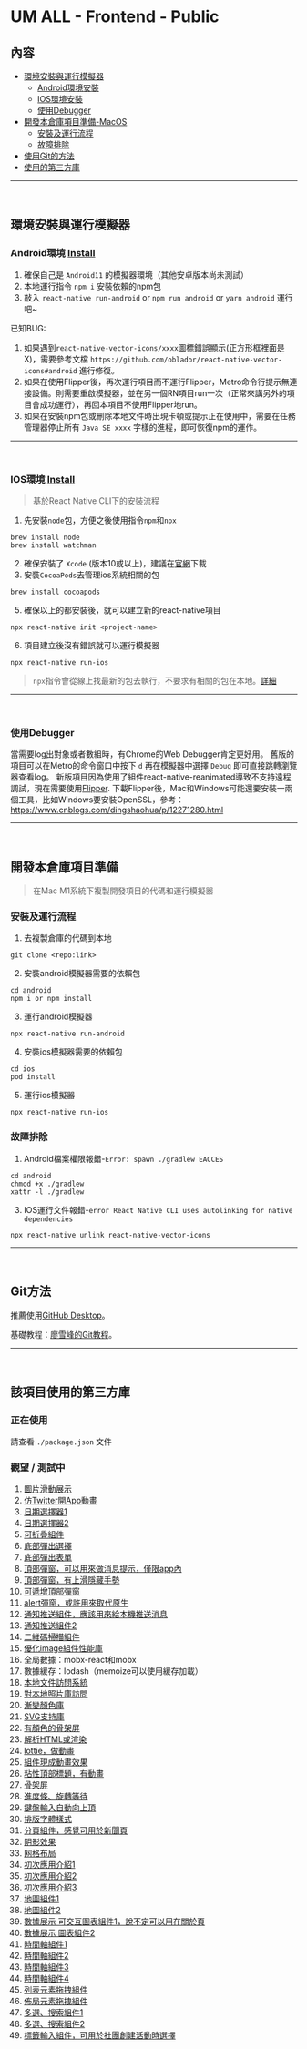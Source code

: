 # UM ALL - Frontend - Public

## 內容
- [環境安裝與運行模擬器](#環境安裝與運行模擬器)
  * [Android環境安裝](#android環境-install)
  * [IOS環境安裝](#ios環境-install)
  * [使用Debugger](#使用Debugger)
- [開發本倉庫項目準備-MacOS](#開發本倉庫項目準備)
  * [安裝及運行流程](#安裝及運行流程)
  * [故障排除](#故障排除)
- [使用Git的方法](#git方法)
- [使用的第三方庫](#該項目使用的第三方庫)

---

&nbsp;
## 環境安裝與運行模擬器

### Android環境 [Install](https://reactnative.dev/docs/environment-setup)
1. 確保自己是 `Android11` 的模擬器環境（其他安卓版本尚未測試）
2. 本地運行指令 `npm i` 安裝依賴的npm包
3. 敲入 `react-native run-android` or `npm run android` or `yarn android` 運行吧~

已知BUG:
1. 如果遇到`react-native-vector-icons/xxxx`圖標錯誤顯示(正方形框裡面是X)，需要參考文檔 `https://github.com/oblador/react-native-vector-icons#android` 進行修復。
2. 如果在使用Flipper後，再次運行項目而不運行Flipper，Metro命令行提示無連接設備。則需要重啟模擬器，並在另一個RN項目run一次（正常來講另外的項目會成功運行），再回本項目不使用Flipper地run。
3. 如果在安裝npm包或刪除本地文件時出現卡頓或提示正在使用中，需要在任務管理器停止所有 `Java SE xxxx` 字樣的進程，即可恢復npm的運作。

---

&nbsp;
### IOS環境 [Install](https://reactnative.dev/docs/environment-setup)
> 基於React Native CLI下的安裝流程
1. 先安裝`node`包，方便之後使用指令`npm`和`npx`
```console
brew install node
brew install watchman
```
2. 確保安裝了 `Xcode` (版本10或以上)，建議在[官網](https://developer.apple.com/download/all/?q=Xcode)下載
3. 安裝`CocoaPods`去管理ios系統相關的包
```console
brew install cocoapods
```
5. 確保以上的都安裝後，就可以建立新的react-native項目
```console
npx react-native init <project-name>
```
6. 項目建立後沒有錯誤就可以運行模擬器
```console
npx react-native run-ios
```
> `npx`指令會從線上找最新的包去執行，不要求有相關的包在本地。[詳細](https://www.reddit.com/r/reactnative/comments/hmqvcm/why_is_npx_react_native_preferred_over_installing/)

---

&nbsp;
### 使用Debugger

當需要log出對象或者數組時，有Chrome的Web Debugger肯定更好用。
舊版的項目可以在Metro的命令窗口中按下 `d` 再在模擬器中選擇 `Debug` 即可直接跳轉瀏覽器查看log。
新版項目因為使用了組件react-native-reanimated導致不支持遠程調試，現在需要使用[Flipper](https://fbflipper.com/).
下載Flipper後，Mac和Windows可能還要安裝一兩個工具，比如Windows要安裝OpenSSL，參考：https://www.cnblogs.com/dingshaohua/p/12271280.html

---

&nbsp;
## 開發本倉庫項目準備
> 在Mac M1系統下複製開發項目的代碼和運行模擬器
### 安裝及運行流程
1. 去複製倉庫的代碼到本地
```console
git clone <repo:link>
```
2. 安裝android模擬器需要的依賴包
```console
cd android
npm i or npm install
```
3. 運行android模擬器
```console
npx react-native run-android
```
4. 安裝ios模擬器需要的依賴包
```console
cd ios
pod install
```
5. 運行ios模擬器
```console
npx react-native run-ios
```
### 故障排除
1. Android檔案權限報錯-`Error: spawn ./gradlew EACCES`
```console
cd android
chmod +x ./gradlew
xattr -l ./gradlew
```
3. IOS運行文件報錯-`error React Native CLI uses autolinking for native dependencies`
```console
npx react-native unlink react-native-vector-icons
```
---

&nbsp;
## Git方法
推薦使用[GitHub Desktop](https://desktop.github.com/)。

基礎教程：[廖雪峰的Git教程](https://www.liaoxuefeng.com/wiki/896043488029600)。

---

&nbsp;
## 該項目使用的第三方庫
### 正在使用
請查看 `./package.json` 文件

### 觀望 / 測試中
1. [圖片滑動展示](https://github.com/callstack/react-native-pager-view)
1. [仿Twitter開App動畫](https://github.com/fabio-alss-freitas/react-native-animated-splash-screen)
1. [日期選擇器1](https://github.com/mmazzarolo/react-native-modal-datetime-picker)
1. [日期選擇器2](https://github.com/wix/react-native-calendars)
1. [可折疊組件](https://github.com/oblador/react-native-collapsible)
1. [底部彈出選擇](https://github.com/osdnk/react-native-reanimated-bottom-sheet)
1. [底部彈出表單](https://github.com/jeremybarbet/react-native-modalize)
1. [頂部彈窗，可以用來做消息提示，僅限app內](https://github.com/calintamas/react-native-toast-message)
1. [頂部彈窗，有上滑隱藏手勢](https://github.com/testshallpass/react-native-dropdownalert)
1. [可遞增頂部彈窗](https://github.com/jeanverster/react-native-styled-toast)
1. [alert彈窗，或許用來取代原生](https://github.com/rishabhbhatia/react-native-awesome-alerts)
1. [通知推送組件，應該用來給本機推送消息](https://github.com/wix/react-native-notifications)
1. [通知推送組件2](https://github.com/zo0r/react-native-push-notification)
1. [二維碼掃描組件](https://github.com/moaazsidat/react-native-qrcode-scanner)
1. [優化image組件性能庫](https://github.com/DylanVann/react-native-fast-image)
1. 全局數據：mobx-react和mobx
1. 數據緩存：lodash（memoize可以使用緩存加載）
1. [本地文件訪問系統](https://github.com/itinance/react-native-fs)
1. [對本地照片庫訪問](https://github.com/react-native-cameraroll/react-native-cameraroll)
1. [漸變顏色庫](https://github.com/react-native-linear-gradient/react-native-linear-gradient)
1. [SVG支持庫](https://github.com/react-native-svg/react-native-svg)
1. [有顏色的骨架屏](https://github.com/FullstackStation/react-native-svg-animated-linear-gradient)
1. [解析HTML或渲染](https://github.com/meliorence/react-native-render-html)
1. [lottie，做動畫](https://github.com/lottie-react-native/lottie-react-native)
1. [組件現成動畫效果](https://github.com/oblador/react-native-animatable)
1. [粘性頂部標題，有動畫](https://github.com/netguru/sticky-parallax-header)
1. [骨架屏](https://github.com/danilowoz/react-content-loader)
1. [進度條、旋轉等待](https://github.com/oblador/react-native-progress)
1. [鍵盤輸入自動向上頂](https://github.com/APSL/react-native-keyboard-aware-scroll-view)
1. [排版字體樣式](https://github.com/hectahertz/react-native-typography)
1. [分頁組件，感覺可用於新聞頁](https://github.com/garrettmac/react-native-pagination)
1. [阴影效果](https://github.com/hoanglam10499/react-native-drop-shadow)
1. [网格布局](https://github.com/saleel/react-native-super-grid)
1. [初次應用介紹1](https://github.com/jfilter/react-native-onboarding-swiper)
1. [初次應用介紹2](https://github.com/xcarpentier/rn-tourguide)
1. [初次應用介紹3](https://github.com/mohebifar/react-native-copilot)
1. [地圖組件1](https://github.com/react-native-maps/react-native-maps)
1. [地圖組件2](https://github.com/rnmapbox/maps)
1. [數據展示 可交互圖表組件1，說不定可以用在關於頁](https://github.com/Abhinandan-Kushwaha/react-native-gifted-charts)
1. [數據展示 圖表組件2](https://github.com/indiespirit/react-native-chart-kit)
1. [時間軸組件1](https://github.com/eugnis/react-native-timeline-flatlist)
1. [時間軸組件2](https://github.com/WrathChaos/react-native-beautiful-timeline)
1. [時間軸組件3](https://github.com/24ark/react-native-step-indicator)
1. [時間軸組件4](https://github.com/Syntax00/react-native-just-timeline)
1. [列表元素拖拽組件](https://github.com/computerjazz/react-native-draggable-flatlist)
1. [佈局元素拖拽組件](https://github.com/mochixuan/react-native-drag-sort)
1. [多選、搜索組件1](https://github.com/renrizzolo/react-native-sectioned-multi-select)
1. [多選、搜索組件2](https://github.com/toystars/react-native-multiple-select)
1. [標籤輸入組件，可用於社團創建活動時選擇](https://github.com/jimmybengtsson/react-native-tags-input)

